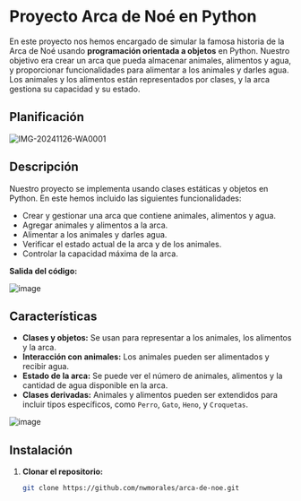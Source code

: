 # Proyecto Arca de Noé en Python
En este proyecto nos hemos encargado de simular la famosa historia de la Arca de Noé usando **programación orientada a objetos** en Python.
Nuestro objetivo era crear un arca que pueda almacenar animales, alimentos y agua, y proporcionar funcionalidades para alimentar a los animales y darles agua. Los animales y los alimentos están representados por clases, y la arca gestiona su capacidad y su estado.

## Planificación

![IMG-20241126-WA0001](https://github.com/user-attachments/assets/fc17f813-995c-487e-b1dc-de482de1719a)


## Descripción

Nuestro proyecto se implementa usando clases estáticas y objetos en Python.
En este hemos incluido las siguientes funcionalidades:

- Crear y gestionar una arca que contiene animales, alimentos y agua.
- Agregar animales y alimentos a la arca.
- Alimentar a los animales y darles agua.
- Verificar el estado actual de la arca y de los animales.
- Controlar la capacidad máxima de la arca.

**Salida del código:**

![image](https://github.com/user-attachments/assets/577259c8-1f42-4c6d-8500-c063cde36afd)


## Características

- **Clases y objetos:** Se usan para representar a los animales, los alimentos y la arca.
- **Interacción con animales:** Los animales pueden ser alimentados y recibir agua.
- **Estado de la arca:** Se puede ver el número de animales, alimentos y la cantidad de agua disponible en la arca.
- **Clases derivadas:** Animales y alimentos pueden ser extendidos para incluir tipos específicos, como `Perro`, `Gato`, `Heno`, y `Croquetas`.

![image](https://github.com/user-attachments/assets/e687880f-d62e-41a9-91f9-ec668796adcb)

## Instalación

1. **Clonar el repositorio:**

   ```bash
   git clone https://github.com/nwmorales/arca-de-noe.git
